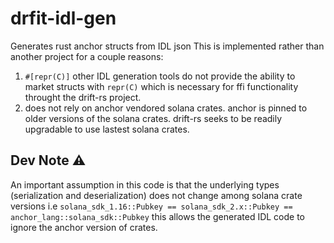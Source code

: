 # drfit-idl-gen

Generates rust anchor structs from IDL json
This is implemented rather than another project for a couple reasons:

1) `#[repr(C)]` other IDL generation tools do not provide the ability to market structs with `repr(C)` which is necessary for ffi functionality throught the drift-rs project.
2) does not rely on anchor vendored solana crates. anchor is pinned to older versions of the solana crates. drift-rs seeks to be readily upgradable to use lastest solana crates.

## Dev Note ⚠️
An important assumption in this code is that the underlying types (serialization and deserialization) does not change among solana crate versions i.e `solana_sdk_1.16::Pubkey == solana_sdk_2.x::Pubkey == anchor_lang::solana_sdk::Pubkey`
this allows the generated IDL code to ignore the anchor version of crates.
